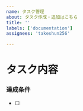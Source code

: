 ```yaml
---
name: タスク管理
about: タスク作成・追加はこちら
title: ''
labels: ['documentation']
assignees: 'takeshun256'

---
```


# タスク内容
<!-- ここにタスクの内容を記載 -->

### 達成条件
- [ ] 